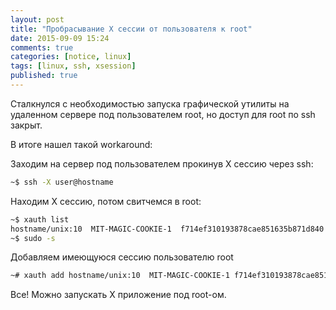 ```yaml
---
layout: post
title: "Пробрасывание X сессии от пользователя к root"
date: 2015-09-09 15:24
comments: true
categories: [notice, linux]
tags: [linux, ssh, xsession]
published: true
---
```


Сталкнулся с необходимостью запуска графической утилиты на удаленном сервере под пользователем root, но доступ для root по ssh закрыт.

В итоге нашел такой workaround:

Заходим на сервер под пользователем прокинув X сессию через ssh:

``` bash
~$ ssh -X user@hostname
```

Находим X сессию, потом свитчемся в root:

``` bash
~$ xauth list
hostname/unix:10  MIT-MAGIC-COOKIE-1  f714ef310193878cae851635b871d840
~$ sudo -s
```

Добавляем имеющуюся сессию пользователю root

``` bash
~# xauth add hostname/unix:10  MIT-MAGIC-COOKIE-1 f714ef310193878cae851635b871d840
```
Все! Можно запускать X приложение под root-ом.
